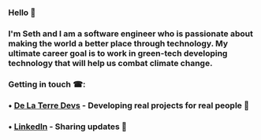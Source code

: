 ### Hello 👋 
### I'm Seth and I am a software engineer who is passionate about making the world a better place through technology. My ultimate career goal is to work in green-tech developing technology that will help us combat climate change.

### Getting in touch ☎:
###  • [De La Terre Devs](https://www.delaterredevs.com/) - Developing real projects for real people 🔨
###  • [LinkedIn](https://www.linkedin.com/in/seth-bradshaw/) - Sharing updates 📝
<!--
**seth-bradshaw/seth-bradshaw** is a ✨ _special_ ✨ repository because its `README.md` (this file) appears on your GitHub profile.

Here are some ideas to get you started:

- 🔭 I’m currently working on ...
- 🌱 I’m currently learning ...
- 👯 I’m looking to collaborate on ...
- 🤔 I’m looking for help with ...
- 💬 Ask me about ...
- 📫 How to reach me: ...
- 😄 Pronouns: ...
- ⚡ Fun fact: ...
-->
